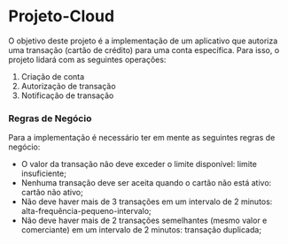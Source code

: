 # Projeto-Cloud
O objetivo deste projeto é a implementação de um aplicativo que autoriza uma transação (cartão de crédito) para uma conta específica. Para isso, o projeto lidará com as seguintes operações:
1. Criação de conta
2. Autorização de transação
3. Notificação de transação

### Regras de Negócio
Para a implementação é necessário ter em mente as seguintes regras de negócio:
- O valor da transação não deve exceder o limite disponível: limite insuficiente;
- Nenhuma transação deve ser aceita quando o cartão não está ativo: cartão não ativo;
- Não deve haver mais de 3 transações em um intervalo de 2 minutos: alta-frequência-pequeno-intervalo;
- Não deve haver mais de 2 transações semelhantes (mesmo valor e comerciante) em um intervalo de 2 minutos: transação duplicada;


